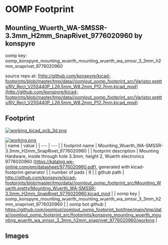 # OOMP Footprint  
## Mounting_Wuerth_WA-SMSSR-3.3mm_H2mm_SnapRivet_9776020960  by konspyre  
  
oomp key: oomp_konspyre_mounting_wuerth_mounting_wuerth_wa_smssr_3_3mm_h2mm_snaprivet_9776020960  
  
source repo at: [http://github.com/konspyre/kicad-footprints/blob/master/tmp/data//oomlout_oomp_footprint_src/Varistor.pretty/RV_Rect_V25S440P_L26.5mm_W8.2mm_P12.7mm.kicad_mod](http://github.com/konspyre/kicad-footprints/blob/master/tmp/data//oomlout_oomp_footprint_src/Varistor.pretty/RV_Rect_V25S440P_L26.5mm_W8.2mm_P12.7mm.kicad_mod)  
## Footprint  
  
[![working_kicad_pcb_3d.png](working_kicad_pcb_3d_600.png)](working_kicad_pcb_3d.png)  
  
[![working.png](working_600.png)](working.png)  
| name | value | 
| --- | --- | 
| footprint name | Mounting_Wuerth_WA-SMSSR-3.3mm_H2mm_SnapRivet_9776020960 | 
| footprint description | Mounting Hardware, inside through hole 3.3mm, height 2, Wuerth electronics 9776020960 (https://katalog.we-online.com/em/datasheet/9776020960.pdf), generated with kicad-footprint-generator | 
| number of pads | 9 | 
| github path | http://github.com/konspyre/kicad-footprints/blob/master/tmp/data//oomlout_oomp_footprint_src/Mounting_Wuerth.pretty/Mounting_Wuerth_WA-SMSSR-3.3mm_H2mm_SnapRivet_9776020960.kicad_mod | 
| oomp key | oomp_konspyre_mounting_wuerth_mounting_wuerth_wa_smssr_3_3mm_h2mm_snaprivet_9776020960 | 
| oomp bot github | https://github.com/oomlout/oomlout_oomp_footprint_bot/tree/main/tmp/data//oomlout_oomp_footprint_src/footprints/konspyre_mounting_wuerth_mounting_wuerth_wa_smssr_3_3mm_h2mm_snaprivet_9776020960/working | 
## Images  
